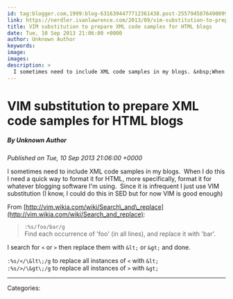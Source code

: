 ```yaml
---
id: tag:blogger.com,1999:blog-6316394477712361438.post-2557945876490099195
link: https://nerdler.ivanlawrence.com/2013/09/vim-substitution-to-prepare-xml-code.html
title: VIM substitution to prepare XML code samples for HTML blogs
date: Tue, 10 Sep 2013 21:06:00 +0000
author: Unknown Author
keywords: 
image: 
images: 
description: >
  I sometimes need to include XML code samples in my blogs. &nbsp;When I do this I need a quick way to format it for HTML, more specifically, format it for whatever blogging software I'm using. &nbsp;Since it is infrequent I just use VIM substitution (I know, I could do this
---
```

# VIM substitution to prepare XML code samples for HTML blogs
##### By Unknown Author
_Published on Tue, 10 Sep 2013 21:06:00 +0000_

I sometimes need to include XML code samples in my blogs.  When I do this I need a quick way to format it for HTML, more specifically, format it for whatever blogging software I'm using.  Since it is infrequent I just use VIM substitution (I know, I could do this in SED but for now VIM is good enough)  
  
From [http://vim.wikia.com/wiki/Search\_and\_replace](http://vim.wikia.com/wiki/Search_and_replace):  

> `:%s/foo/bar/g`  
> Find each occurrence of 'foo' (in all lines), and replace it with 'bar'.

  
I search for `<` or `>` then replace them with `&lt;` or `&gt;` and done.  
  
`:%s/</\&lt\;/g` to replace all instances of `<` with `&lt;`  
`:%s/>/\&gt\;/g` to replace all instances of `>` with `&gt;`

---
Categories: 